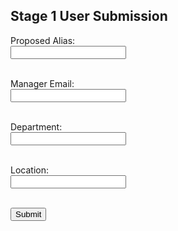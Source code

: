 <!DOCTYPE html>
<html>
<body>
<h2>Stage 1 User Submission</h2>
<form id="stage1Form">
  <label for="proposedAlias">Proposed Alias:</label><br>
  <input type="text" id="proposedAlias" name="proposedAlias" required><br><br>

  <label for="managerEmail">Manager Email:</label><br>
  <input type="email" id="managerEmail" name="managerEmail" required><br><br>

  <label for="department">Department:</label><br>
  <input type="text" id="department" name="department" required><br><br>

  <label for="location">Location:</label><br>
  <input type="text" id="location" name="location" required><br><br>

  <input type="submit" value="Submit">
</form>

<script>
document.getElementById("stage1Form").addEventListener("submit", function(e) {
  e.preventDefault();

  // Generate random CSRF token
  function generateCSRF(length = 20) {
    const chars = 'ABCDEFGHIJKLMNOPQRSTUVWXYZabcdefghijklmnopqrstuvwxyz0123456789';
    let token = '';
    for (let i = 0; i < length; i++) {
      token += chars.charAt(Math.floor(Math.random() * chars.length));
    }
    return token;
  }

  const payload = {
    csrf: generateCSRF(),
    hp: "",
    proposedAlias: document.getElementById("proposedAlias").value,
    managerEmail: document.getElementById("managerEmail").value,
    department: document.getElementById("department").value,
    location: document.getElementById("location").value
  };

  console.log("Stage 1 Payload:", payload);

  // Example: Send to your Stage 1 webhook in n8n
  fetch("https://your-n8n-domain.com/webhook/stage1", {
    method: "POST",
    headers: {
      "Content-Type": "application/json"
    },
    body: JSON.stringify(payload)
  })
  .then(response => response.json())
  .then(data => alert("Submission received!"))
  .catch(err => alert("Error submitting form"));
});
</script>
</body>
</html>
